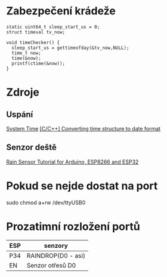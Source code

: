 # Zabezpečení krádeže
```
static uint64_t sleep_start_us = 0;
struct timeval tv_now;

void timeChecker() {
  sleep_start_us = gettimeofday(&tv_now,NULL);
  time_t now;
  time(&now);
  printf(ctime(&now));
}
```

# Zdroje
## Uspání
[System Time](https://docs.espressif.com/projects/esp-idf/en/latest/esp32/api-reference/system/system_time.html)
[[C/C++] Converting time structure to date format](https://ubuntuforums.org/archive/index.php/t-1114250.html)

## Senzor deště
[Rain Sensor Tutorial for Arduino, ESP8266 and ESP32](https://diyi0t.com/rain-sensor-tutorial-for-arduino-and-esp8266/)


# Pokud se nejde dostat na port
sudo chmod a+rw /dev/ttyUSB0

# Prozatimní rozložení portů

|ESP|senzory|
|---|--|
|P34|RAINDROP(D0 - asi)|
|EN|Senzor otřesů D0|